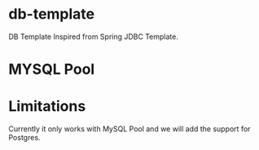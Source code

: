 # db-template
DB Template Inspired from Spring JDBC Template.

# MYSQL Pool



# Limitations
Currently it only works with MySQL Pool and we will add the support for Postgres.
